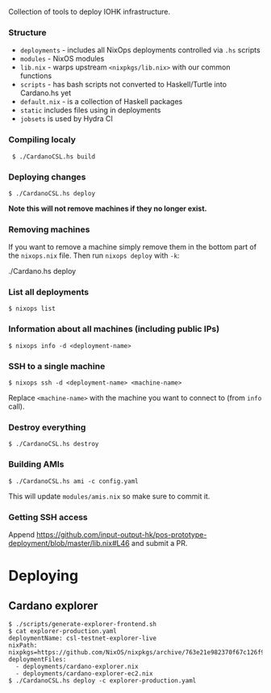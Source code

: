 Collection of tools to deploy IOHK infrastructure.

### Structure

- `deployments` - includes all NixOps deployments controlled via `.hs` scripts
- `modules` - NixOS modules
- `lib.nix` - warps upstream `<nixpkgs/lib.nix>` with our common functions
- `scripts` - has bash scripts not converted to Haskell/Turtle into Cardano.hs yet
- `default.nix` - is a collection of Haskell packages
- `static` includes files using in deployments
- `jobsets` is used by Hydra CI


### Compiling localy

     $ ./CardanoCSL.hs build

### Deploying changes

    $ ./CardanoCSL.hs deploy

**Note this will not remove machines if they no longer exist.**

### Removing machines

If you want to remove a machine simply remove them in the bottom part of the `nixops.nix` file.
Then run `nixops deploy` with `-k`:

./Cardano.hs deploy

### List all deployments

    $ nixops list

### Information about all machines (including public IPs)

    $ nixops info -d <deployment-name>

### SSH to a single machine

    $ nixops ssh -d <deployment-name> <machine-name>

Replace `<machine-name>` with the machine you want to connect to (from `info` call).

### Destroy everything

    $ ./CardanoCSL.hs destroy

### Building AMIs

    $ ./CardanoCSL.hs ami -c config.yaml

This will update `modules/amis.nix` so make sure to commit it.

### Getting SSH access

Append https://github.com/input-output-hk/pos-prototype-deployment/blob/master/lib.nix#L46 and submit a PR.

# Deploying

## Cardano explorer

    $ ./scripts/generate-explorer-frontend.sh
    $ cat explorer-production.yaml
    deploymentName: csl-testnet-explorer-live
    nixPath: nixpkgs=https://github.com/NixOS/nixpkgs/archive/763e21e982370f67c126f92a1113ea949db3b6e0.tar.gz
    deploymentFiles:
      - deployments/cardano-explorer.nix
      - deployments/cardano-explorer-ec2.nix
    $ ./CardanoCSL.hs deploy -c explorer-production.yaml
